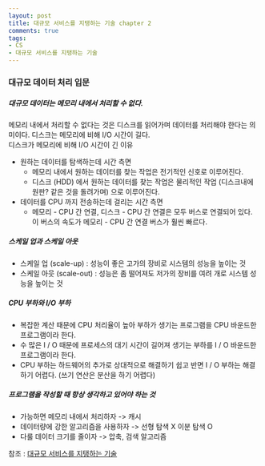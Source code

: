 ```yaml
---
layout: post
title: 대규모 서비스를 지탱하는 기술 chapter 2 
comments: true
tags:
- CS
- 대규모 서비스를 지탱하는 기술
---
```


### 대규모 데이터 처리 입문

##### 대규모 데이터는 메모리 내에서 처리할 수 없다.
메모리 내에서 처리할 수 없다는 것은 디스크를 읽어가며 데이터를 처리해야 한다는 의미이다. 디스크는 메모리에 비해 I/O 시간이 길다.  <br>
디스크가 메모리에 비해 I/O 시간이 긴 이유

* 원하는 데이터를 탐색하는데 시간 측면
	* 메모리 내에서 원하는 데이터를 찾는 작업은 전기적인 신호로 이루어진다.
	* 디스크 (HDD) 에서 원하는 데이터를 찾는 작업은 물리적인 작업 (디스크내에 원판? 같은 것을 돌려가며) 으로 이루어진다.
* 데이터를 CPU 까지 전송하는데 걸리는 시간 측면
	* 메모리 - CPU 간 연결, 디스크 - CPU 간 연결은 모두 버스로 연결되어 있다. 이 버스의 속도가 메모리 - CPU 간 연결 버스가 훨씬 빠르다.

##### 스케일 업과 스케일 아웃

* 스케일 업 (scale-up) : 성능이 좋은 고가의 장비로 시스템의 성능을 높이는 것 <br>
* 스케일 아웃 (scale-out) : 성능은 좀 떨어져도 저가의 장비를 여려 개로 시스템 성능을 높이는 것 <br>

##### CPU 부하와 I/O 부하

* 복잡한 계산 때문에 CPU 처리율이 높아 부하가 생기는 프로그램을 CPU 바운드한 프로그램이라 한다.
* 수 많은 I / O 때문에 프로세스의 대기 시간이 길어져 생기는 부하를 I / O 바운드한 프로그램이라 한다.
* CPU 부하는 하드웨어의 추가로 상대적으로 해결하기 쉽고 반면 I / O 부하는 해결하기 어렵다. (쓰기 연산은 분산을 하기 어렵다)

##### 프로그램을 작성할 때 항상 생각하고 있어야 하는 것

* 가능하면 메모리 내에서 처리하자 -> 캐시
* 데이터량에 강한 알고리즘을 사용하자 -> 선형 탐색 X 이분 탐색 O
* 다룰 데이터 크기를 줄이자 -> 압축, 검색 알고리즘

참조 : [대규모 서비스를 지탱하는 기술](http://book.interpark.com/product/BookDisplay.do?_method=detail&sc.saNo=001&sc.prdNo=207819552&gclid=EAIaIQobChMI5MWYhpbA3wIViamWCh3rQAtiEAYYASABEgJ2-PD_BwE&product2017=true)



